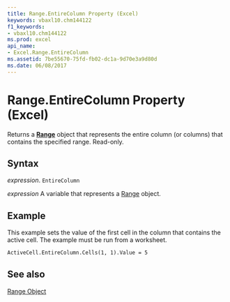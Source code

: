 ```yaml
---
title: Range.EntireColumn Property (Excel)
keywords: vbaxl10.chm144122
f1_keywords:
- vbaxl10.chm144122
ms.prod: excel
api_name:
- Excel.Range.EntireColumn
ms.assetid: 7be55670-75fd-fb02-dc1a-9d70e3a9d80d
ms.date: 06/08/2017
---
```



# Range.EntireColumn Property (Excel)

Returns a  **[Range](Excel.Range(object).md)** object that represents the entire column (or columns) that contains the specified range. Read-only.


## Syntax

 _expression_. `EntireColumn`

 _expression_ A variable that represents a [Range](https://docs.microsoft.com/office/vba/api/excel.range(graph%20property)) object.


## Example

This example sets the value of the first cell in the column that contains the active cell. The example must be run from a worksheet.


```vb
ActiveCell.EntireColumn.Cells(1, 1).Value = 5
```


## See also


[Range Object](Excel.Range(object).md)

